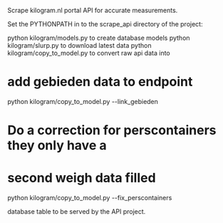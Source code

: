 Scrape kilogram.nl portal API for accurate measurements.


Set the PYTHONPATH in to the scrape_api directory of the project:

python kilogram/models.py to create database models
python kilogram/slurp.py to download latest data
python kilogram/copy_to_model.py to convert raw api data into

# add gebieden data to endpoint
python kilogram/copy_to_model.py --link_gebieden

# Do a correction for perscontainers they only have a
# second weigh data filled
python kilogram/copy_to_model.py --fix_perscontainers

database table to be served by the API project.
